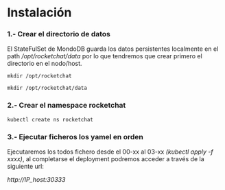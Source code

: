 # Instalación

### 1.- Crear el directorio de datos

El StateFulSet de MondoDB guarda los datos persistentes localmente en el path */opt/rocketchat/data* por lo que tendremos que crear primero el directorio en el nodo/host.

`mkdir /opt/rocketchat`

`mkdir /opt/rocketchat/data`

### 2.- Crear el namespace rocketchat

`kubectl create ns rocketchat`

### 3.- Ejecutar ficheros los yamel en orden

Ejecutaremos los todos fichero desde el 00-xx al 03-xx *(kubectl apply -f xxxx)*, al completarse el deployment podremos acceder a través de la siguiente url:

*http://IP_host:30333*




